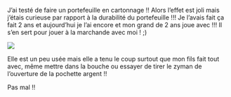 J’ai testé de faire un portefeuille en cartonnage !! Alors l’effet est joli mais j’étais curieuse par rapport à la durabilité du portefeuille !!! Je l’avais fait ça fait 2 ans et aujourd’hui je l’ai encore et mon grand de 2 ans joue avec !!! Il s’en sert pour jouer à la marchande avec moi ! ;)

![](image21.jpg)

Elle est un peu usée mais elle a tenu le coup surtout que mon fils fait tout avec, même mettre dans la bouche ou essayer de tirer le zyman de l’ouverture de la pochette argent !!

Pas mal !!